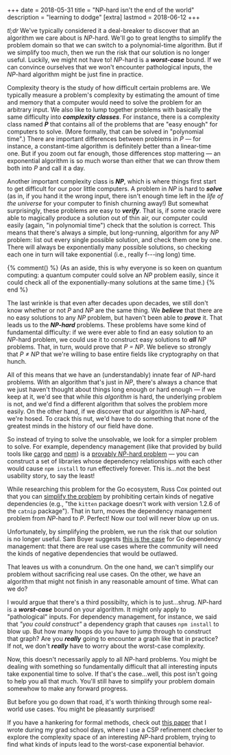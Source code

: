 +++
date = 2018-05-31
title = "NP-hard isn't the end of the world"
description = "learning to dodge"
[extra]
lastmod = 2018-06-12
+++

<p class=big-def>
  <em class=tldr>tl;dr</em> We've typically considered it a deal-breaker to
  discover that an algorithm we care about is <em>NP</em>-hard.  We'll go to
  great lengths to simplify the problem domain so that we can switch to a
  polynomial-time algorithm.  But if we simplify too much, then we run the risk
  that our solution is no longer useful.  Luckily, we might not have to!
  <em>NP</em>-hard is a <strong><em>worst-case</em></strong> bound.  If we can
  convince ourselves that we won't encounter pathological inputs, the
  <em>NP</em>-hard algorithm might be just fine in practice.
</p>

<!-- more -->

Complexity theory is the study of how difficult certain problems are.  We
typically measure a problem's complexity by estimating the amount of time and
memory that a computer would need to solve the problem for an arbitrary input.
We also like to lump together problems with basically the same difficulty into
**_complexity classes_**.  For instance, there is a complexity class named
**_P_** that contains all of the problems that are "easy enough" for computers
to solve.  (More formally, that can be solved in "polynomial time".)  There are
important differences between problems in _P_ — for instance, a constant-time
algorithm is definitely better than a linear-time one.  But if you zoom out far
enough, those differences stop mattering — an exponential algorithm is so much
worse than either that we can throw them both into _P_ and call it a day.

Another important complexity class is **_NP_**, which is where things first
start to get difficult for our poor little computers.  A problem in _NP_ is hard
to **_solve_** (as in, if you hand it the wrong input, there isn't enough time
left in the _life of the universe_ for your computer to finish churning away!)
But somewhat surprisingly, these problems are easy to **_verify_**.  That is, if
some oracle were able to magically produce a solution out of thin air, our
computer could easily (again, "in polynomial time") check that the solution is
correct.  This means that there's always a simple, but long-running, algorithm
for any _NP_ problem: list out every single possible solution, and check them
one by one.  There will always be exponentially many possible solutions, so
checking each one in turn will take exponential (i.e., really f---ing long)
time.

{% comment() %}
(As an aside, this is why everyone is so keen on quantum computing: a
quantum computer could solve an _NP_ problem easily, since it could check all of
the exponentially-many solutions at the same time.)
{% end %}

The last wrinkle is that even after decades upon decades, we still don't know
whether or not _P_ and _NP_ are the same thing.  We **_believe_** that there are
no easy solutions to any _NP_ problem, but haven't been able to **_prove_** it.
That leads us to the **_NP-hard_** problems.  These problems have some kind of
fundamental difficulty: if we were ever able to find an easy solution to an
_NP_-hard problem, we could use it to construct easy solutions to **_all_** _NP_
problems.  That, in turn, would prove that _P = NP_.  We believe so strongly
that _P ≠ NP_ that we're willing to base entire fields like cryptography on that
hunch.

All of this means that we have an (understandably) innate fear of _NP_-hard
problems.  With an algorithm that's just in _NP_, there's always a chance that
we just haven't thought about things long enough or hard enough — if we keep at
it, we'd see that while _this algorithm_ is hard, the underlying problem is not,
and we'd find a different algorithm that solves the problem more easily.  On the
other hand, if we discover that our algorithm is _NP_-hard, we're hosed.  To
crack this nut, we'd have to do something that none of the greatest minds in the
history of our field have done.

So instead of trying to solve the unsolvable, we look for a simpler problem to
solve.  For example, dependency management (like that provided by build tools
like [cargo][] and [npm][]) is a [provably _NP_-hard problem][dep np-hard] — you
can construct a set of libraries whose dependency relationships with each other
would cause `npm install` to run effectively forever.  This is...not the best
usability story, to say the least!

[cargo]: https://crates.io/
[npm]: https://www.npmjs.com/
[dep np-hard]: http://www.mancoosi.org/edos/manager/

While researching this problem for the Go ecosystem, Russ Cox pointed out that
you can [simplify the problem][cox] by prohibiting certain kinds of negative
dependencies (e.g., "the `kitten` package doesn't work with version 1.2.6 of the
`catnip` package").  That in turn, moves the dependency management problem from
_NP_-hard to _P_.  Perfect!  Now our tool will never blow up on us.

[cox]: https://research.swtch.com/vgo-mvs

Unfortunately, by simplifying the problem, we run the risk that our solution is
no longer useful.  Sam Boyer suggests [this is the case][boyer] for Go
dependency management: that there are real use cases where the community will
need the kinds of negative dependencies that would be outlawed.

[boyer]: https://sdboyer.io/vgo/failure-modes/

That leaves us with a conundrum.  On the one hand, we can't simplify our problem
without sacrificing real use cases.  On the other, we have an algorithm that
might not finish in any reasonable amount of time.  What can we do?

I would argue that there's a third possibilty, which is to just...shrug.
_NP_-hard is a **_worst-case_** bound on your algorithm.  It might only apply to
"pathological" inputs.  For dependency management, for instance, we said that
_"you could construct"_ a dependency graph that causes `npm install` to blow up.
But how many hoops do you have to jump through to construct that graph?  Are you
**_really_** going to encounter a graph like that in practice?  If not, we don't
**_really_** have to worry about the worst-case complexity.

Now, this doesn't necessarily apply to all _NP_-hard problems.  You might be
dealing with something so fundamentally difficult that all interesting inputs
take exponential time to solve.  If that's the case...well, this post isn't
going to help you all that much.  You'll still have to simplify your problem
domain somewhow to make any forward progress.

But before you go down that road, it's worth thinking through some real-world
use cases.  You might be pleasantly surprised!

<p class=thanks>
  If you have a hankering for formal methods, check out <a
  href="/publications/014-csp-algorithm-study/">this paper</a> that I wrote
  during my grad school days, where I use a CSP refinement checker to explore
  the complexity space of an interesting <em>NP</em>-hard problem, trying to
  find what kinds of inputs lead to the worst-case exponential behavior.
</p>

